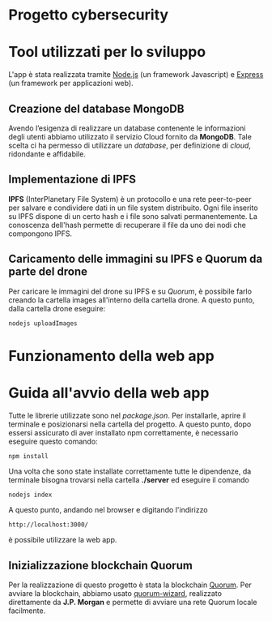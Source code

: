 # Progetto cybersecurity
# Tool utilizzati per lo sviluppo

L'app è stata realizzata tramite [Node.js](https://nodejs.org/it/) (un framework Javascript) e [Express](https://expressjs.com/it/) (un framework per applicazioni web).

## Creazione del database MongoDB
Avendo l’esigenza di realizzare un database contenente le informazioni degli utenti abbiamo utilizzato il servizio Cloud fornito da **MongoDB**.
Tale scelta ci ha permesso di utilizzare un *database*, per definizione di *cloud*, ridondante e affidabile.

## Implementazione di IPFS
**IPFS** (InterPlanetary File System) è un protocollo e una rete peer-to-peer per salvare e condividere dati in un file system distribuito. Ogni file inserito su IPFS dispone di un certo hash e i file sono salvati permanentemente. La conoscenza dell'hash permette di recuperare il file da uno dei nodi che compongono IPFS.

## Caricamento delle immagini su IPFS e Quorum da parte del drone
Per caricare le immagini del drone su IPFS e su *Quorum*, è possibile farlo creando la cartella images all'interno della cartella drone. A questo punto, dalla cartella drone eseguire:
```bash
nodejs uploadImages
```

# Funzionamento della web app

# Guida all'avvio della web app
Tutte le librerie utilizzate sono nel *package.json*. Per installarle, aprire il terminale e posizionarsi nella cartella del progetto. A questo punto, dopo essersi assicurato di aver installato npm correttamente, è necessario eseguire questo comando:

```bash
npm install 
```

Una volta che sono state installate correttamente tutte le dipendenze, da terminale bisogna trovarsi nella cartella **./server** ed eseguire il comando 
```
nodejs index
```
A questo punto, andando nel browser e digitando l'indirizzo 
```
http://localhost:3000/
```
è possibile utilizzare la web app.

## Inizializzazione blockchain Quorum

Per la realizzazione di questo progetto è stata la blockchain [Quorum](https://www.goquorum.com/). Per avviare la blockchain, abbiamo usato [quorum-wizard](https://github.com/jpmorganchase/quorum-wizard), realizzato direttamente da **J.P. Morgan** e permette di avviare una rete Quorum locale facilmente.
